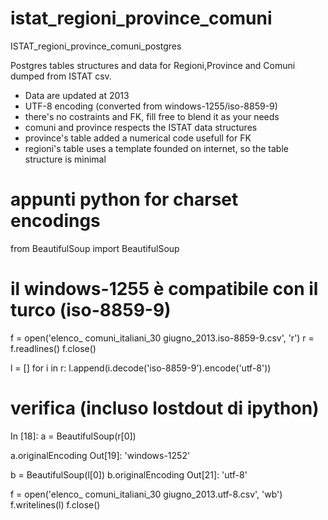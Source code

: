 istat_regioni_province_comuni
=============================

ISTAT_regioni_province_comuni_postgres

Postgres tables structures and data for Regioni,Province and Comuni dumped from ISTAT csv.

- Data are updated at 2013
- UTF-8 encoding (converted from windows-1255/iso-8859-9)
- there's no costraints and FK, fill free to blend it as your needs
- comuni and province respects the ISTAT data structures
- province's table added a numerical code usefull for FK
- regioni's table uses a template founded on internet, so the table structure is minimal

appunti python for charset encodings
====================================

from BeautifulSoup import BeautifulSoup

# il windows-1255 è compatibile con il turco (iso-8859-9)
f = open('elenco_ comuni_italiani_30 giugno_2013.iso-8859-9.csv', 'r')
r = f.readlines()
f.close()

l = []
for i in r:
    l.append(i.decode('iso-8859-9').encode('utf-8'))

# verifica (incluso lostdout di ipython)
In [18]: a = BeautifulSoup(r[0])

a.originalEncoding
Out[19]: 'windows-1252'

b = BeautifulSoup(l[0])
b.originalEncoding
Out[21]: 'utf-8'

f = open('elenco_ comuni_italiani_30 giugno_2013.utf-8.csv', 'wb')
f.writelines(l)
f.close()
